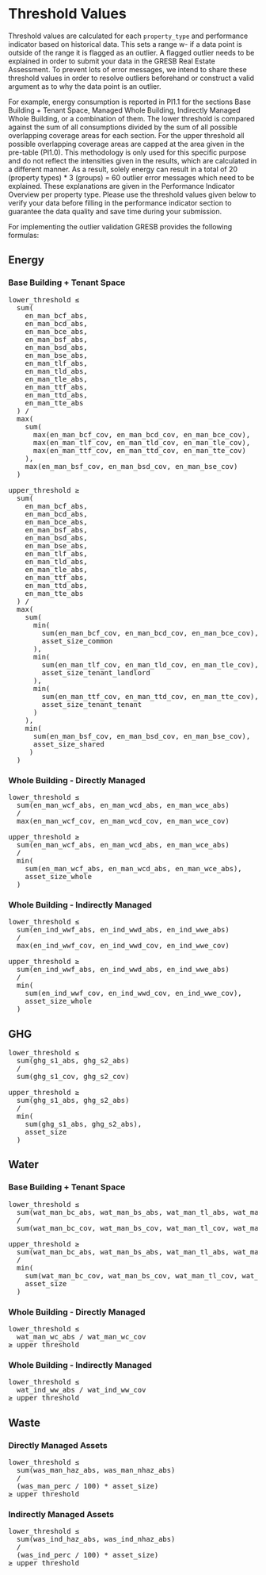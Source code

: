 # Threshold Values
Threshold values are calculated for each `property_type` and performance indicator based on historical data. This sets a range w- if a data point is outside of the range it is flagged as an outlier. A flagged outlier needs to be explained in order to submit your data in the GRESB Real Estate Assessment. To prevent lots of error messages, we intend to share these threshold values in order to resolve outliers beforehand or construct a valid argument as to why the data point is an outlier.

For example, energy consumption is reported in PI1.1 for the sections Base Building + Tenant Space, Managed Whole Building, Indirectly Managed Whole Building, or a combination of them. The lower threshold is compared against the sum of all consumptions divided by the sum of all possible overlapping coverage areas for each section. For the upper threshold all possible overlapping coverage areas are capped at the area given in the pre-table (PI1.0). This methodology is only used for this specific purpose and do not reflect the intensities given in the results, which are calculated in a different manner. As a result, solely energy can result in a total of 20 (property types) * 3 (groups) = 60 outlier error messages which need to be explained. These explanations are given in the Performance Indicator Overview per property type. Please use the threshold values given below to verify your data before filling in the performance indicator section to guarantee the data quality and save time during your submission.

For implementing the outlier validation GRESB provides the following formulas:

## Energy

### Base Building + Tenant Space

<pre class="regular-pre">
lower_threshold &le;
  sum(
    en_man_bcf_abs,
    en_man_bcd_abs,
    en_man_bce_abs,
    en_man_bsf_abs,
    en_man_bsd_abs,
    en_man_bse_abs,
    en_man_tlf_abs,
    en_man_tld_abs,
    en_man_tle_abs,
    en_man_ttf_abs,
    en_man_ttd_abs,
    en_man_tte_abs
  ) /
  max(
    sum(
      max(en_man_bcf_cov, en_man_bcd_cov, en_man_bce_cov),
      max(en_man_tlf_cov, en_man_tld_cov, en_man_tle_cov),
      max(en_man_ttf_cov, en_man_ttd_cov, en_man_tte_cov)
    ),
    max(en_man_bsf_cov, en_man_bsd_cov, en_man_bse_cov)
  )

upper_threshold &ge;
  sum(
    en_man_bcf_abs,
    en_man_bcd_abs,
    en_man_bce_abs,
    en_man_bsf_abs,
    en_man_bsd_abs,
    en_man_bse_abs,
    en_man_tlf_abs,
    en_man_tld_abs,
    en_man_tle_abs,
    en_man_ttf_abs,
    en_man_ttd_abs,
    en_man_tte_abs
  ) /
  max(
    sum(
      min(
        sum(en_man_bcf_cov, en_man_bcd_cov, en_man_bce_cov),
        asset_size_common
      ),
      min(
        sum(en_man_tlf_cov, en_man_tld_cov, en_man_tle_cov),
        asset_size_tenant_landlord
      ),
      min(
        sum(en_man_ttf_cov, en_man_ttd_cov, en_man_tte_cov),
        asset_size_tenant_tenant
      )
    ),
    min(
      sum(en_man_bsf_cov, en_man_bsd_cov, en_man_bse_cov),
      asset_size_shared
     )
  )
</pre>

### Whole Building - Directly Managed

<pre class="regular-pre">
lower_threshold &le;
  sum(en_man_wcf_abs, en_man_wcd_abs, en_man_wce_abs)
  /
  max(en_man_wcf_cov, en_man_wcd_cov, en_man_wce_cov)

upper_threshold &ge;
  sum(en_man_wcf_abs, en_man_wcd_abs, en_man_wce_abs)
  /
  min(
    sum(en_man_wcf_abs, en_man_wcd_abs, en_man_wce_abs),
    asset_size_whole
  )
</pre>

### Whole Building - Indirectly Managed

<pre class="regular-pre">
lower_threshold &le;
  sum(en_ind_wwf_abs, en_ind_wwd_abs, en_ind_wwe_abs)
  /
  max(en_ind_wwf_cov, en_ind_wwd_cov, en_ind_wwe_cov)

upper_threshold &ge;
  sum(en_ind_wwf_abs, en_ind_wwd_abs, en_ind_wwe_abs)
  /
  min(
    sum(en_ind_wwf_cov, en_ind_wwd_cov, en_ind_wwe_cov),
    asset_size_whole
  )
</pre>

## GHG

<pre class="regular-pre">
lower_threshold &le;
  sum(ghg_s1_abs, ghg_s2_abs)
  /
  sum(ghg_s1_cov, ghg_s2_cov)

upper_threshold &ge;
  sum(ghg_s1_abs, ghg_s2_abs)
  /
  min(
    sum(ghg_s1_abs, ghg_s2_abs),
    asset_size
  )
</pre>

## Water

### Base Building + Tenant Space

<pre class="regular-pre">
lower_threshold &le;
  sum(wat_man_bc_abs, wat_man_bs_abs, wat_man_tl_abs, wat_man_tt_abs)
  /
  sum(wat_man_bc_cov, wat_man_bs_cov, wat_man_tl_cov, wat_man_tt_cov)

upper_threshold &ge;
  sum(wat_man_bc_abs, wat_man_bs_abs, wat_man_tl_abs, wat_man_tt_abs)
  /
  min(
    sum(wat_man_bc_cov, wat_man_bs_cov, wat_man_tl_cov, wat_man_tt_cov),
    asset_size
  )
</pre>

### Whole Building - Directly Managed

<pre class="regular-pre">
lower_threshold &le;
  wat_man_wc_abs / wat_man_wc_cov
&ge; upper_threshold
</pre>

### Whole Building - Indirectly Managed

<pre class="regular-pre">
lower_threshold &le;
  wat_ind_ww_abs / wat_ind_ww_cov
&ge; upper_threshold
</pre>

## Waste

### Directly Managed Assets

<pre class="regular-pre">
lower_threshold &le;
  sum(was_man_haz_abs, was_man_nhaz_abs)
  /
  (was_man_perc / 100) * asset_size)
&ge; upper_threshold
</pre>

### Indirectly Managed Assets

<pre class="regular-pre">
lower_threshold &le;
  sum(was_ind_haz_abs, was_ind_nhaz_abs)
  /
  (was_ind_perc / 100) * asset_size)
&ge; upper_threshold
</pre>

